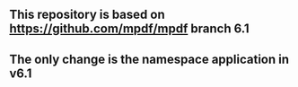 ## This repository is based on https://github.com/mpdf/mpdf branch 6.1

## The only change is the namespace application in v6.1